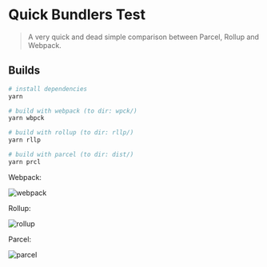 # Quick Bundlers Test

> A very quick and dead simple comparison between Parcel, Rollup and Webpack.

## Builds

``` bash
# install dependencies
yarn

# build with webpack (to dir: wpck/)
yarn wbpck

# build with rollup (to dir: rllp/)
yarn rllp

# build with parcel (to dir: dist/)
yarn prcl
```

Webpack:

![webpack](https://downloader.disk.yandex.ru/preview/a5967476d0d61ab1d857157c95aeec9e5ff37e8ffb597353083a329cc48e4601/5af4e56b/DA1hVt53wVJxTFnHd1qOES7XLpeRL_dxkNrok8oF-v1IbsNJuV1H4JKDg4wHXPDdlQqol0OGJFkXvQHYst9ybw%3D%3D?uid=0&filename=2018-05-10_22-22-26.png&disposition=inline&hash=&limit=0&content_type=image%2Fpng&tknv=v2&size=2048x2048)

Rollup:

![rollup](https://downloader.disk.yandex.ru/preview/fd39854007b3a141d72de379abf548f036cbf98ac7470b4dc1fc1e5b58f97464/5af4e5aa/DA1hVt53wVJxTFnHd1qOEYgF3KwvMwqsuGEG5hlx9s0jJzWPUwVb-VtskcTOy8IlId8PgvBV7Wy9Y3gpg3__kg%3D%3D?uid=0&filename=2018-05-10_22-27-13.png&disposition=inline&hash=&limit=0&content_type=image%2Fpng&tknv=v2&size=2048x2048)

Parcel:

![parcel](https://downloader.disk.yandex.ru/preview/099d724869fc3a1214dbcb5d40d675aa6d04c63d3af4e449c260786f86eadf20/5af4e5b7/DA1hVt53wVJxTFnHd1qOES7XLpeRL_dxkNrok8oF-v1IbsNJuV1H4JKDg4wHXPDdlQqol0OGJFkXvQHYst9ybw%3D%3D?uid=0&filename=2018-05-10_22-22-26.png&disposition=inline&hash=&limit=0&content_type=image%2Fpng&tknv=v2&size=2048x2048)
